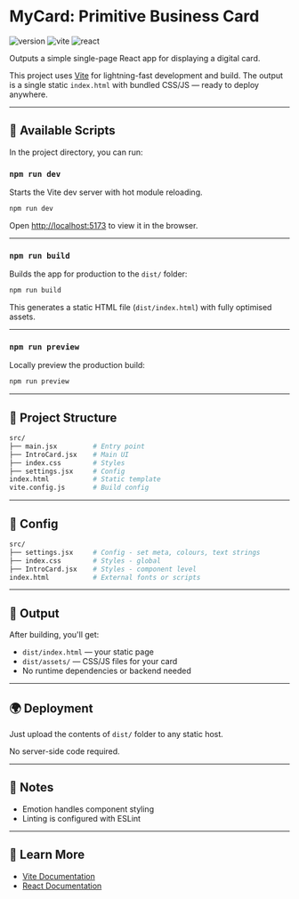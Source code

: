 # MyCard: Primitive Business Card

![version](https://img.shields.io/badge/version-2.0.2-blue)
![vite](https://img.shields.io/badge/tooling-Vite-646cff)
![react](https://img.shields.io/badge/framework-React-61dafb)

Outputs a simple single-page React app for displaying a digital card.

This project uses [Vite](https://vitejs.dev/) for lightning-fast development and build. The output is a single static `index.html` with bundled CSS/JS — ready to deploy anywhere.

---

## 🚀 Available Scripts

In the project directory, you can run:

### `npm run dev`

Starts the Vite dev server with hot module reloading.

```bash
npm run dev
```

Open [http://localhost:5173](http://localhost:5173) to view it in the browser.

---

### `npm run build`

Builds the app for production to the `dist/` folder:

```bash
npm run build
```

This generates a static HTML file (`dist/index.html`) with fully optimised assets.

---

### `npm run preview`

Locally preview the production build:

```bash
npm run preview
```

---

## 🧾 Project Structure

```bash
src/
├── main.jsx         # Entry point
├── IntroCard.jsx    # Main UI
├── index.css        # Styles
├── settings.jsx     # Config
index.html           # Static template
vite.config.js       # Build config
```

---

## 🧾 Config

```bash
src/
├── settings.jsx     # Config - set meta, colours, text strings
├── index.css        # Styles - global
├── IntroCard.jsx    # Styles - component level
index.html           # External fonts or scripts
```

---

## 📁 Output

After building, you'll get:

- `dist/index.html` — your static page
- `dist/assets/` — CSS/JS files for your card
- No runtime dependencies or backend needed

---

## 🌍 Deployment

Just upload the contents of `dist/` folder to any static host.

No server-side code required.

---

## 🧹 Notes

- Emotion handles component styling
- Linting is configured with ESLint

---

## 🧠 Learn More

- [Vite Documentation](https://vitejs.dev/)
- [React Documentation](https://react.dev/)
